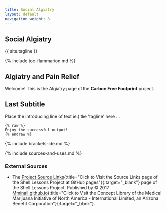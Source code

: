 ```yaml
---
title: Social Algiatry
layout: default
navigation_weight: 8
---
```

## Social Algiatry

{{ site.tagline }}

{% include toc-flammarion.md %}

## Algiatry and Pain Relief

Welcome! This is the Algiatry page of the **Carbon Free Footprint** project.

## Last Subtitle

Place the introducing line of text ie.) the 'tagline' here ...

```liquid
{% raw %}
Enjoy the successful output!
{% endraw %}
```

{% include brackets-ide.md %}

{% include sources-and-uses.md %}

### External Sources

- The [Project Source Links](https://mminail.github.io/Shell/Source-Shell-Links.htm){:title="Click to Visit the Source Links page of the Shell Lessons Project at GitHub pages"}{:target="_blank"} page of the Shell Lessons Project. Published by © 2017 [Mminail.github.io](https://mminail.github.io/){:title="Click to Visit the Concept Library of the Medical Marijuana Initiative of North America - International Limited, an Arizona Benefit Corporation"}{:target="_blank"}.
